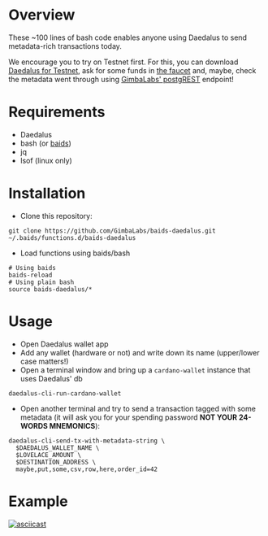 # Overview

These ~100 lines of bash code enables anyone using Daedalus to send metadata-rich transactions today.

We encourage you to try on Testnet first. For this, you can download [Daedalus for Testnet][daedalus-testnet], ask for some funds in [the faucet][testnet-faucet] and, maybe, check the metadata went through using [GimbaLabs' postgREST][gimbalabs-postgrest] endpoint!

[daedalus-testnet]: https://developers.cardano.org/en/testnets/cardano/get-started/wallet/
[testnet-faucet]: https://developers.cardano.org/en/testnets/cardano/tools/faucet/
[gimbalabs-postgrest]: https://gimbalabs.com/#/open-source-apis/postgrest-api

# Requirements

* Daedalus
* bash (or [baids][baids])
* jq
* lsof (linux only) 

[baids]: https://github.com/rcmorano/baids

# Installation

* Clone this repository:
```
git clone https://github.com/GimbaLabs/baids-daedalus.git ~/.baids/functions.d/baids-daedalus
```
* Load functions using baids/bash
```
# Using baids
baids-reload
# Using plain bash
source baids-daedalus/*
```

# Usage

* Open Daedalus wallet app
* Add any wallet (hardware or not) and write down its name (upper/lower case matters!)
* Open a terminal window and bring up a `cardano-wallet` instance that uses Daedalus' db
```
daedalus-cli-run-cardano-wallet
```
* Open another terminal and try to send a transaction tagged with some metadata (it will ask you for your spending password **NOT YOUR 24-WORDS MNEMONICS**):
```
daedalus-cli-send-tx-with-metadata-string \
  $DAEDALUS_WALLET_NAME \
  $LOVELACE_AMOUNT \
  $DESTINATION_ADDRESS \
  maybe,put,some,csv,row,here,order_id=42
```

# Example

[![asciicast](https://asciinema.org/a/377053.svg)](https://asciinema.org/a/377053)
